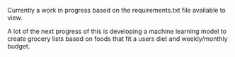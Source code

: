 Currently a work in progress based on the requirements.txt file available to view.


A lot of the next progress of this is developing a machine learning model to create grocery lists based on foods that fit a users diet and weekly/monthly budget.
